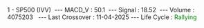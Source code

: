 
1 - SP500 (IVV)&nbsp;&nbsp;--- MACD_V : 50.1&nbsp;&nbsp;--- Signal : 18.52&nbsp;&nbsp;--- Volume : 4075203&nbsp;&nbsp; --- Last Crossover : 11-04-2025 --- Life Cycle : <span style="color:green">Rallying</span>